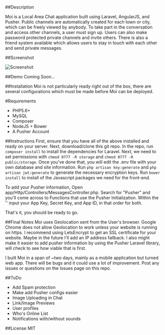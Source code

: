##Description

Moi is a Local Area Chat application built using Laravel, AngularJS, and Pusher. Public channels are automatically created for each town or city, which can be freely viewed by anybody. To take part in the conversation and access other channels, a user must sign up. Users can also make password protected private channels and invite others. There is also a friend system available which allows users to stay in touch with each other and send private messages.

##Screenshot

![Screenshot](http://h4z.it/Image/850efc_oiscreenshot.PNG)

##Demo
Coming Soon...

##Installation
Moi is not particularly ready right out of the box, there are several configurations which must be made before Moi can be deployed.

#Requirements
- PHP5.6+
- MySQL
- Composer
- NodeJS + Bower
- A Pusher Account

##Instructions
First, ensure that you have all of the above installed and ready on your server. Next, download/clone this git repo. In the repo, run `composer install` to install the dependencies for Laravel. Next, we need to set permissions with `chmod 0777 -R storage` and `chmod 0777 -R public/storage`. Once you've done that, you will edit the .env file with your own database and site information. Run `php artisan key:generate` and `php artisan jwt:generate` to generate the necessary encryption keys. Run `bower install` to install of the Javascript packages we need for the front-end.

To add your Pusher information, Open app/Http/Controllers/MessagesController.php. Search for "Pusher" and you'll come across to Functions that use the Pusher Initialization. Within the '' input your App Key, Secret Key, and App ID, in that order for both.

That's it, you should be ready to go.

##Final Notes
Moi uses Geolocation sent from the User's browser. Google Chrome does not allow Geolocation to work unless your website is running on https. I recommend using LetsEncrypt to get an SSL certificate for your website. Maybe in the future I'll add an IP address fallback. I also might make it easier to add pusher information by using the Pusher Laravel library, will check to see how viable that is first.


I built Moi in a span of ~two days, mainly as a mobile application but turned web app. There will be bugs and it could use a lot of improvement. Post any issues or questions on the Issues page on this repo.

##ToDo
- Add Spam protection
- Make add Pusher configs easier
- Image Uploading in Chat
- Link/Image Previews
- User profiles
- Who's Online List
- Notifications with/without sounds

##License
MIT
